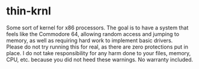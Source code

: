 # thin-krnl
Some sort of kernel for x86 processors. The goal is to have a system that feels like the Commodore 64, allowing random access and jumping to memory, as well as requiring hard work to implement basic drivers.  
Please do not try running this for real, as there are zero protections put in place. I do not take responsibility for any harm done to your files, memory, CPU, etc. because you did not heed these warnings. No warranty included.